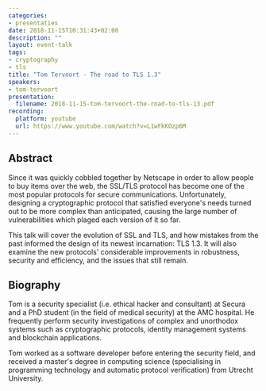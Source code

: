 ```yaml
---
categories:
- presentaties
date: 2018-11-15T10:31:43+02:00
description: ""
layout: event-talk
tags:
- cryptography
- tls
title: "Tom Tervoort - The road to TLS 1.3"
speakers:
- tom-tervoort
presentation:
  filename: 2018-11-15-tom-tervoort-the-road-to-tls-13.pdf
recording:
  platform: youtube
  url: https://www.youtube.com/watch?v=L1wFkKOzp6M
---
```


## Abstract

Since it was quickly cobbled together by Netscape in order to allow people to buy items over the web, the SSL/TLS protocol has become one of the most popular protocols for secure communications. Unfortunately, designing a cryptographic protocol that satisfied everyone's needs turned out to be more complex than anticipated, causing the large number of vulnerabilities which plaged each version of it so far.

This talk will cover the evolution of SSL and TLS, and how mistakes from the past informed the design of its newest incarnation: TLS 1.3. It will also examine the new protocols' considerable improvements in robustness, security and efficiency, and the issues that still remain.

## Biography

Tom is a security specialist (i.e. ethical hacker and consultant) at Secura and a PhD student (in the field of medical security) at the AMC hospital. He frequently perform security investigations of complex and unorthodox systems such as cryptographic protocols, identity management systems and blockchain applications.

Tom worked as a software developer before entering the security field, and received a master's degree in computing science (specialising in programming technology and automatic protocol verification) from Utrecht University.